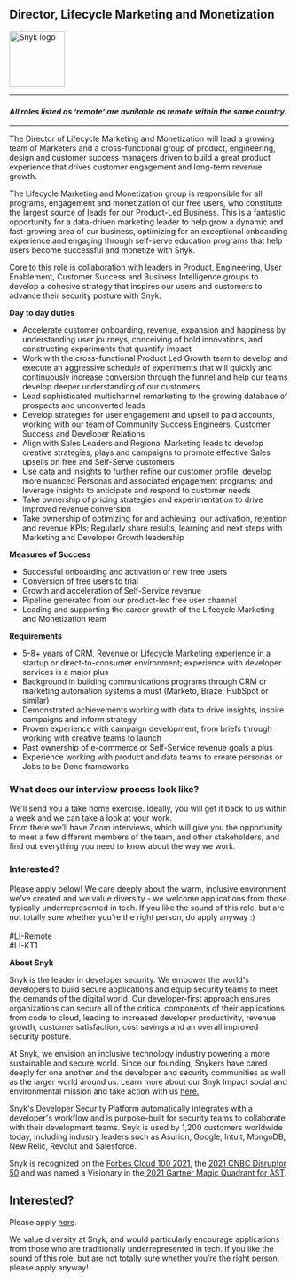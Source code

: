 Director, Lifecycle Marketing and Monetization
---

<img src="https://res.cloudinary.com/snyk/image/upload/v1537345894/press-kit/brand/logo-black.png" width="100" alt="Snyk logo" />

<hr>
<h3><em><strong><sub>All roles listed as ‘remote’ are available as remote within the same country.</sub></strong></em></h3>
<hr>
<p><span style="font-weight: 400;">The Director of Lifecycle Marketing and Monetization will lead a growing team of Marketers and a cross-functional group of product, engineering, design and customer success managers driven to build a great product experience that drives customer engagement and long-term revenue growth.&nbsp;</span></p>
<p><span style="font-weight: 400;">The Lifecycle Marketing and Monetization group is responsible for all programs, engagement and monetization of our free users, who constitute the largest source of leads for our Product-Led Business. This is a fantastic opportunity for a data-driven marketing leader to help grow a dynamic and fast-growing area of our business, optimizing for an exceptional onboarding experience and engaging through self-serve education programs that help users become successful and monetize with Snyk.&nbsp;</span></p>
<p><span style="font-weight: 400;">Core to this role is collaboration with leaders in Product, Engineering, User Enablement, Customer Success and Business Intelligence groups to develop a cohesive strategy that inspires our users and customers to advance their security posture with Snyk.&nbsp;&nbsp;</span></p>
<p><span style="font-weight: 400;"><strong>Day to day duties</strong></span><span style="font-weight: 400;"><br></span></p>
<ul>
<li style="font-weight: 400;"><span style="font-weight: 400;">Accelerate customer onboarding, revenue, expansion and happiness by understanding user journeys, conceiving of bold innovations, and constructing experiments that quantify impact</span></li>
<li style="font-weight: 400;"><span style="font-weight: 400;">Work with the cross-functional Product Led Growth team to develop and execute an aggressive schedule of experiments that will quickly and continuously increase conversion through the funnel and help our teams develop deeper understanding of our customers&nbsp;</span></li>
<li style="font-weight: 400;"><span style="font-weight: 400;">Lead sophisticated multichannel remarketing to the growing database of prospects and unconverted leads&nbsp;</span></li>
<li style="font-weight: 400;"><span style="font-weight: 400;">Develop strategies for user engagement and upsell to paid accounts, working with our team of Community Success Engineers, Customer Success and Developer Relations&nbsp;</span></li>
<li style="font-weight: 400;"><span style="font-weight: 400;">Align with Sales Leaders and Regional Marketing leads to develop creative strategies, plays and campaigns to promote effective Sales upsells on free and Self-Serve customers</span></li>
<li style="font-weight: 400;"><span style="font-weight: 400;">Use data and insights to further refine our customer profile, develop more nuanced Personas and associated engagement programs; and leverage insights to anticipate and respond to customer needs</span></li>
<li style="font-weight: 400;"><span style="font-weight: 400;">Take ownership of pricing strategies and experimentation to drive improved revenue conversion&nbsp;</span></li>
<li style="font-weight: 400;"><span style="font-weight: 400;">Take ownership of optimizing for and achieving&nbsp; our activation, retention and revenue KPIs; Regularly share results, learning and next steps with Marketing and Developer Growth leadership</span></li>
</ul>
<p><strong>Measures of Success&nbsp;</strong><span style="font-weight: 400;">&nbsp;</span></p>
<ul>
<li style="font-weight: 400;"><span style="font-weight: 400;">Successful onboarding and activation of new free users&nbsp;</span></li>
<li style="font-weight: 400;"><span style="font-weight: 400;">Conversion of free users to trial&nbsp;&nbsp;</span></li>
<li style="font-weight: 400;"><span style="font-weight: 400;">Growth and acceleration of Self-Service revenue&nbsp;</span></li>
<li style="font-weight: 400;"><span style="font-weight: 400;">Pipeline generated from our product-led free user channel&nbsp;</span></li>
<li style="font-weight: 400;"><span style="font-weight: 400;">Leading and supporting the career growth of the Lifecycle Marketing and Monetization team&nbsp;</span></li>
</ul>
<p><strong>Requirements&nbsp;</strong></p>
<ul>
<li style="font-weight: 400;"><span style="font-weight: 400;">5-8+ years of CRM, Revenue or Lifecycle Marketing experience in a startup or direct-to-consumer environment; experience with developer services is a major plus</span></li>
<li style="font-weight: 400;"><span style="font-weight: 400;">Background in building communications programs through CRM or marketing automation systems a must (Marketo, Braze, HubSpot or similar)</span></li>
<li style="font-weight: 400;"><span style="font-weight: 400;">Demonstrated achievements working with data to drive insights, inspire campaigns and inform strategy</span></li>
<li style="font-weight: 400;"><span style="font-weight: 400;">Proven experience with campaign development, from briefs through working with creative teams to launch&nbsp;</span></li>
<li style="font-weight: 400;"><span style="font-weight: 400;">Past ownership of e-commerce or Self-Service revenue goals a plus&nbsp;</span></li>
<li style="font-weight: 400;"><span style="font-weight: 400;">Experience working with product and data teams to create personas or Jobs to be Done frameworks </span></li>
</ul>
<h3><strong>What does our interview process look like?</strong></h3>
<p>We’ll send you a take home exercise. Ideally, you will get it back to us within a week and we can take a look at your work.<br>From there we’ll have Zoom interviews, which will give you the opportunity to meet a few different members of the team, and other stakeholders, and find out everything you need to know about the way we work.</p>
<h3><strong>Interested?</strong></h3>
<p><span style="font-weight: 400;">Please apply below! We care deeply about the warm, inclusive environment we’ve created and we value diversity - we welcome applications from those typically underrepresented in tech. If you like the sound of this role, but are not totally sure whether you’re the right person, do apply anyway :)<br><br>#LI-Remote<br></span><span style="font-weight: 400;">#LI-KT1</span></p><div class="content-conclusion"><p><strong>About Snyk</strong></p>
<p><span style="font-weight: 400;">Snyk is the leader in developer security. We empower the world's developers to build secure applications and equip security teams to meet the demands of the digital world. Our developer-first approach ensures organizations can secure all of the critical components of their applications from code to cloud, leading to increased developer productivity, revenue growth, customer satisfaction, cost savings and an overall improved security posture.&nbsp;</span></p>
<p><span style="font-weight: 400;">At Snyk, we envision an inclusive technology industry powering a more sustainable and secure world.</span> <span style="font-weight: 400;">Since our founding, Snykers have cared deeply for one another and the developer and security communities as well as the larger world around us. Learn more about our Snyk Impact social and environmental mission and take action with us </span><a href="https://snyk.io/about/snyk-impact/"><span style="font-weight: 400;">here.</span></a></p>
<p><span style="font-weight: 400;">Snyk's Developer Security Platform automatically integrates with a developer's workflow and is purpose-built for security teams to collaborate with their development teams. Snyk is used by 1,200 customers worldwide today, including industry leaders such as Asurion, Google, Intuit, MongoDB, New Relic, Revolut and Salesforce.</span></p>
<p><span style="font-weight: 400;">Snyk is recognized on the </span><a href="https://www.forbes.com/cloud100/#6f24b5ba5f94"><span style="font-weight: 400;">Forbes Cloud 100 2021</span></a><span style="font-weight: 400;">, the </span><a href="https://www.cnbc.com/2021/05/25/these-are-the-2021-cnbc-disruptor-50-companies.html"><span style="font-weight: 400;">2021 CNBC Disruptor 50</span></a><span style="font-weight: 400;"> and was named a Visionary in the</span><a href="https://snyk.io/blog/snyk-visionary-2021-gartner-magic-quadrant-for-ast/"><span style="font-weight: 400;"> 2021 Gartner Magic Quadrant for AST</span></a><span style="font-weight: 400;">.</span></p></div>

Interested?
---

Please apply [here](https://boards.greenhouse.io/snyk/jobs/6014929002#app).

We value diversity at Snyk, and would particularly encourage applications from those who are traditionally underrepresented in tech.
If you like the sound of this role, but are not totally sure whether you’re the right person, please apply anyway!
